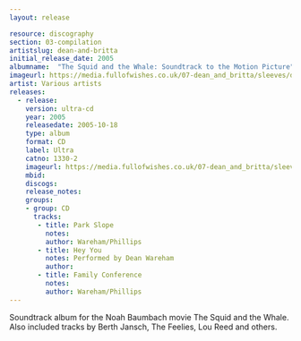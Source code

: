 ```yaml
---
layout: release

resource: discography
section: 03-compilation
artistslug: dean-and-britta
initial_release_date: 2005
albumname:  "The Squid and the Whale: Soundtrack to the Motion Picture"
imageurl: https://media.fullofwishes.co.uk/07-dean_and_britta/sleeves/dab_squid.jpg
artist: Various artists
releases:
  - release:
    version: ultra-cd
    year: 2005
    releasedate: 2005-10-18
    type: album
    format: CD
    label: Ultra
    catno: 1330-2
    imageurl: https://media.fullofwishes.co.uk/07-dean_and_britta/sleeves/dab_squid.jpg
    mbid:
    discogs:
    release_notes:
    groups:
    - group: CD
      tracks:
       - title: Park Slope
         notes:
         author: Wareham/Phillips
       - title: Hey You
         notes: Performed by Dean Wareham
         author:
       - title: Family Conference
         notes:
         author: Wareham/Phillips
---
```

Soundtrack album for the Noah Baumbach movie The Squid and the Whale.
Also included tracks by Berth Jansch, The Feelies, Lou Reed and others.
